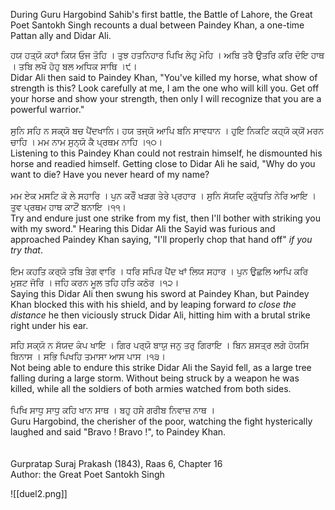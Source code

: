 During Guru Hargobind Sahib's first battle, the Battle of Lahore, the Great Poet Santokh Singh recounts a dual between Paindey Khan, a one-time Pattan ally and Didar Ali.  
  
ਹਯ ਹਤ੍ਯੋ ਕਹਾਂ ਕਿਯ ਓਜ ਤੋਹਿ । ਤੁਝ ਹਤਨਿਹਾਰ ਪਿਖਿ ਲੇਹੁ ਮੋਹਿ । 
ਅਬਿ ਤਰੈ ਉਤਰਿ ਕਰਿ ਦੋਇ ਹਾਥ । ਤਬਿ ਲਖੌ ਹੋਹੁ ਬਲ ਅਧਿਕ ਸਾਥਿ ।੯।⁣  
Didar Ali then said to Paindey Khan, "You've killed my horse, what show of strength is this? Look carefully at me, I am the one who will kill you. Get off your horse and show your strength, then only I will recognize that you are a powerful warrior."⁣  
⁣  
ਸੁਨਿ ਸਹਿ ਨ ਸਕ੍ਯੋ ਬਚ ਪੈਂਦਖਾਨਿ। ਹਯ ਤਜ੍ਯੋ ਆਪਿ ਬਨਿ ਸਾਵਧਾਨ । 
ਹੁਇ ਨਿਕਟਿ ਕਹ੍ਯੋ ਕ੍ਯੋਂ ਮਰਨ ਚਾਹਿ । ਮਮ ਨਾਮ ਸੁਨ੍ਯੋ ਕੈ ਪ੍ਰਥਮ ਨਾਹਿ ।੧੦।⁣  
Listening to this Paindey Khan could not restrain himself, he dismounted his horse and readied himself. Getting close to Didar Ali he said, "Why do you want to die? Have you never heard of my name?⁣  
⁣  
ਮਮ ਏਕ ਮਸਟਿ ਕੋ ਲੇ ਸਹਾਰਿ । ਪੁਨ ਕਰੌੰ ਖੜਗ ਤੇਰੇ ਪ੍ਰਹਾਰ । 
ਸੁਨਿ ਸੱਯਦਿ ਕ੍ਰੁੱਧਤਿ ਨੇਰਿ ਆਇ । ਤੁਵ ਪ੍ਰਥਮ ਹਾਥ ਕਾਟੌਂ ਬਨਾਇ ।੧੧।⁣  
Try and endure just one strike from my fist, then I'll bother with striking you with my sword." Hearing this Didar Ali the Sayid was furious and approached Paindey Khan saying, "I'll properly chop that hand off" *if you try that*. ⁣  
⁣  
ਇਮ ਕਹਤਿ ਕਰ੍ਯੋ ਤਬਿ ਤੇਗ ਵਾਰਿ । ਧਰਿ ਸਪਿਰ ਪੈਂਦ ਖਾਂ ਲਿਯ ਸਹਾਰ । 
ਪੁਨ ਉਛਲਿ ਆਪਿ ਕਰਿ ਮੁਸ਼ਟ ਜੋਰਿ । ਜਹਿ ਕਰਨ ਮੂਲ ਤਹਿ ਹਤਿ ਕਠੋਰ ।੧੨।⁣  
Saying this Didar Ali then swung his sword at Paindey Khan, but Paindey Khan blocked this with his shield, and by leaping forward *to close the distance* he then viciously struck Didar Ali, hitting him with a brutal strike right under his ear. ⁣  
  
ਸਹਿ ਸਕ੍ਯੋ ਨ ਸੱਯਦ ਕੰਪ ਖਾਇ । ਗਿਰ ਪਰ੍ਯੋ ਬਾਯੁ ਜਨੁ ਤਰੁ ਗਿਰਾਇ । 
ਬਿਨ ਸ਼ਸਤ੍ਰ ਲਗੇ ਹੋਯਸਿ ਬਿਨਾਸ । ਸਭਿ ਪਿਖਹਿ ਤਮਾਸਾ ਆਸ ਪਾਸ ।੧੩।⁣  
Not being able to endure this strike Didar Ali the Sayid fell, as a large tree falling during a large storm. Without being struck by a weapon he was killed, while all the soldiers of both armies watched from both sides. ⁣  
⁣  
ਪਿਖਿ ਸਾਧੁ ਸਾਧੁ ਕਹਿ ਖਾਨ ਸਾਥ । ਬਹੁ ਹਸੇ ਗਰੀਬ ਨਿਵਾਜ਼ ਨਾਥ ।⁣  
Guru Hargobind, the cherisher of the poor, watching the fight hysterically laughed and said "Bravo ! Bravo !", to Paindey Khan. ⁣  
⁣  
⁣  
Gurpratap Suraj Prakash (1843), Raas 6, Chapter 16⁣  
Author: the Great Poet Santokh Singh

![[duel2.png]]
